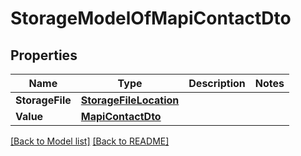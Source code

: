 # StorageModelOfMapiContactDto

## Properties
Name | Type | Description | Notes
------------ | ------------- | ------------- | -------------
**StorageFile** | [**StorageFileLocation**](StorageFileLocation.md) |  | 
**Value** | [**MapiContactDto**](MapiContactDto.md) |  | 


[[Back to Model list]](Models.md) [[Back to README]](README.md)

